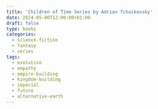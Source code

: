 ```yaml
---
title: 'Children of Time Series by Adrian Tchaikovsky'
date: 2024-05-06T12:00:00+01:00
draft: false
type: books
categories:
  - science-fiction
  - fantasy
  - series
tags:
  - evolution
  - empathy
  - empire-building
  - kingdom-building
  - imperial
  - future
  - alternative-earth
---
```


